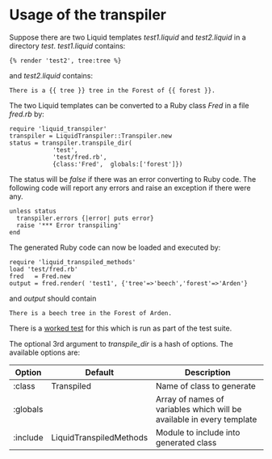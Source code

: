 # Usage of the transpiler
Suppose there are two Liquid templates *test1.liquid*
and *test2.liquid* in a directory *test*. *test1.liquid*
contains:

```
{% render 'test2', tree:tree %}
```

and *test2.liquid* contains:

```
There is a {{ tree }} tree in the Forest of {{ forest }}.
```

The two Liquid templates can be converted to a Ruby class
*Fred* in a file *fred.rb* by:

```
require 'liquid_transpiler'
transpiler = LiquidTranspiler::Transpiler.new
status = transpiler.transpile_dir( 
            'test', 
            'test/fred.rb',
            {class:'Fred',  globals:['forest']})
```

The status will be *false* if there was an error
converting to Ruby code. The following code will
report any errors and raise an exception if there
were any.

```
unless status        
  transpiler.errors {|error| puts error}
  raise '*** Error transpiling'
end
```

The generated Ruby code can now be loaded and
executed by:

```
require 'liquid_transpiled_methods'
load 'test/fred.rb'
fred   = Fred.new
output = fred.render( 'test1', {'tree'=>'beech','forest'=>'Arden'} 
```

and *output* should contain

```
There is a beech tree in the Forest of Arden.
```

There is a 
[worked test](test/examples/test_basic_usage.rb) 
for this which is run as part of the test suite.

The optional 3rd argument to *transpile_dir* is
a hash of options. The
available options are:

|Option|Default|Description|
|-|-|-|
|:class|Transpiled|Name of class to generate|
|:globals||Array of names of variables which will be available in every template|
|:include|LiquidTranspiledMethods|Module to include into generated class|
